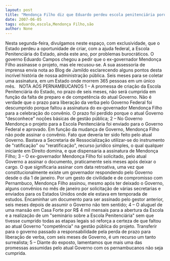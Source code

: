 ```yaml
---
layout: post
title: "Mendonça Filho diz que Eduardo perdeu escola penitenciária porque seus auxiliares são incompetentes"
date: 2007-06-05
tags: eduardo,escola,Mendonça Filho,são
author: None
---
```

Nesta segunda-feira, divulgamos neste espa&ccedil;o, com exclusividade, que o Estado perdeu a oportunidade de criar, com a ajuda federal, a Escola Penitenci&aacute;ria do Estado, ainda este ano, por problemas burocr&aacute;ticos. O governo Eduardo Campos chegou a pedir que o ex-governador Mendon&ccedil;a Filho assinasse o projeto, mas ele recusou-se. A sua assessoria de imprensa envia nota ao Blog de Jamildo esclarecendo alguns pontos desta incr&iacute;vel hist&oacute;ria de nossa administra&ccedil;&atilde;o p&uacute;blica. Seis meses para se coletar uma assinatura, em um Estado onde morrem 365 pessoas em um &uacute;nico m&ecirc;s.
&nbsp;
NOTA AOS PERNAMBUCANOS
1 &ndash; A promessa de cria&ccedil;&atilde;o da Escola Penitenci&aacute;ria do Estado, no prazo de seis meses, n&atilde;o ser&aacute; cumprida em fun&ccedil;&atilde;o da falta de preparo e de compet&ecirc;ncia do atual Governo. N&atilde;o &eacute; verdade que o prazo para libera&ccedil;&atilde;o da verba pelo Governo Federal foi descumprido porque faltou a assinatura do ex-governador Mendon&ccedil;a Filho para a celebra&ccedil;&atilde;o do conv&ecirc;nio. O prazo foi perdido porque o atual Governo &quot;desconhece&quot; no&ccedil;&otilde;es b&aacute;sicas de gest&atilde;o p&uacute;blica;
2 &ndash; No Governo Mendon&ccedil;a o projeto para a Escola Penitenci&aacute;ria foi enviado para o Governo Federal e aprovado. Em fun&ccedil;&atilde;o da mudan&ccedil;a de Governo, Mendon&ccedil;a Filho n&atilde;o pode assinar o conv&ecirc;nio. Fato que deveria ter sido feito pelo atual Governo. Bastava a Secretaria de Ressocializa&ccedil;&atilde;o utilizar-se do instrumento de &quot;ratifica&ccedil;&atilde;o&quot; ou &quot;reratifica&ccedil;&atilde;o&quot;, recurso jur&iacute;dico simples, o qual qualquer iniciante em Direito domina, e que dispensaria a assinatura de Mendon&ccedil;a Filho;
3 &ndash; O ex-governador Mendon&ccedil;a Filho foi solicitado, pelo atual Governo a assinar o documento, praticamente seis meses ap&oacute;s deixar o cargo. O que significaria assinar com data retroativa, uma vez que constitucionalmente existe um governador respondendo pelo Governo desde o dia 1 de janeiro. Por um gesto de civilidade e de compromisso com Pernambuco, Mendon&ccedil;a Filho assinou, mesmo ap&oacute;s ter deixado o Governo, alguns conv&ecirc;nios no m&ecirc;s de janeiro por solicita&ccedil;&atilde;o de v&aacute;rias secretarias e enviados para os Estados Unidos onde ele estava em temporada de estudos. Encaminhar um documento para ser assinado pelo gestor anterior, seis meses depois de assumir o Governo n&atilde;o tem sentido;
4 &ndash; O aluguel de uma mans&atilde;o em Casa Forte por R$ 4 mil mensais para a abertura da Escola e a realiza&ccedil;&atilde;o de um &quot;semin&aacute;rio sobre a Escola Penitenci&aacute;ria&quot; sem que tivesse cumprido todas as etapas legais s&oacute; refor&ccedil;a a certeza de que faltou ao atual Governo &quot;compet&ecirc;ncia&quot; na gest&atilde;o p&uacute;blica do projeto. Transferir para o governo passado a responsabilidade pela perda de prazo para libera&ccedil;&atilde;o de verba, com seis meses de Governo, &eacute; um recurso um tanto surrealista;
5 &ndash; Diante do exposto, lamentamos que mais uma das promessas assumidas pelo atual Governo com os pernambucanos n&atilde;o seja cumprida. 
&nbsp;
&nbsp; 